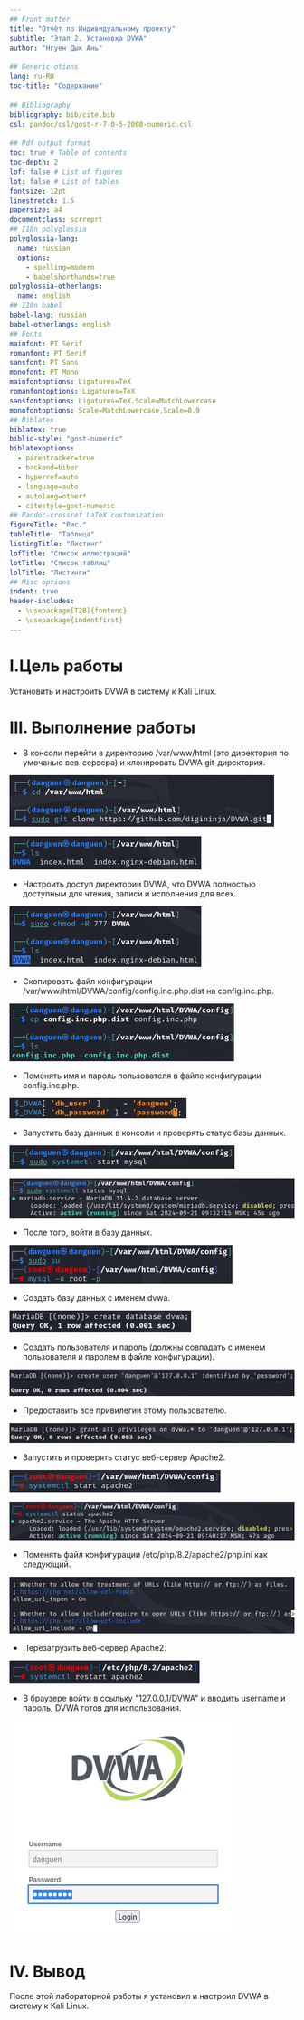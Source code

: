 ```yaml
---
## Front matter
title: "Отчёт по Индивидуальному проекту"
subtitle: "Этап 2. Установка DVWA"
author: "Нгуен Дык Ань"

## Generic otions
lang: ru-RU
toc-title: "Содержание"

## Bibliography
bibliography: bib/cite.bib
csl: pandoc/csl/gost-r-7-0-5-2008-numeric.csl

## Pdf output format
toc: true # Table of contents
toc-depth: 2
lof: false # List of figures
lot: false # List of tables
fontsize: 12pt
linestretch: 1.5
papersize: a4
documentclass: scrreprt
## I18n polyglossia
polyglossia-lang:
  name: russian
  options:
	- spelling=modern
	- babelshorthands=true
polyglossia-otherlangs:
  name: english
## I18n babel
babel-lang: russian
babel-otherlangs: english
## Fonts
mainfont: PT Serif
romanfont: PT Serif
sansfont: PT Sans
monofont: PT Mono
mainfontoptions: Ligatures=TeX
romanfontoptions: Ligatures=TeX
sansfontoptions: Ligatures=TeX,Scale=MatchLowercase
monofontoptions: Scale=MatchLowercase,Scale=0.9
## Biblatex
biblatex: true
biblio-style: "gost-numeric"
biblatexoptions:
  - parentracker=true
  - backend=biber
  - hyperref=auto
  - language=auto
  - autolang=other*
  - citestyle=gost-numeric
## Pandoc-crossref LaTeX customization
figureTitle: "Рис."
tableTitle: "Таблица"
listingTitle: "Листинг"
lofTitle: "Список иллюстраций"
lotTitle: "Список таблиц"
lolTitle: "Листинги"
## Misc options
indent: true
header-includes:
  - \usepackage[T2B]{fontenc}
  - \usepackage{indentfirst}
---
```


# I.Цель работы

Установить и настроить DVWA в систему к Kali Linux.

# III. Выполнение работы

- В консоли перейти в директорию /var/www/html (это директория по умочанью вев-сервера) и клонировать DVWA git-директория.

![](img/1.png)

![](img/2.png)

- Настроить доступ директории DVWA, что DVWA полностью доступным для чтения, записи и исполнения для всех.

![](img/3.png)

- Скопировать файл конфигурации /var/www/html/DVWA/config/config.inc.php.dist на config.inc.php.

![](img/5.png)

- Поменять имя и пароль пользователя в файле конфигурации config.inc.php.

![](img/6.png)

- Запустить базу данных в консоли и проверять статус базы данных.

![](img/7.png)

![](img/8.png)

- После того, войти в базу данных.

![](img/9.png)

- Создать базу данных с именем dvwa.

![](img/10.png)

- Cоздать пользователя и пароль (должны совпадать с именем пользователя и паролем в файле конфигурации).

![](img/11.png)

- Предоставить все привилегии этому пользователю.

![](img/12.png)

- Запустить и проверять статус веб-сервер Apache2.

![](img/13.png)

![](img/14.png)

- Поменять файл конфигурации /etc/php/8.2/apache2/php.ini как следующий.

![](img/15.png)

- Перезагрузить веб-сервер Apache2.

![](img/16.png)

- В браузере войти в ссыльку "127.0.0.1/DVWA" и вводить username и пароль, DVWA готов для использования.

![](img/17.png)

# IV. Вывод

После этой лабораторной работы я установил и настроил DVWA в систему к Kali Linux.


